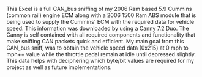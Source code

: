 

This Excel is a full CAN_bus sniffing of my 2006 Ram based 5.9 Cummins (common rail) engine ECM along
with a 2006 1500 Ram ABS module that is being used to supply the Cummins' ECM with the required data
for vehicle speed. This information was downloaded by using a Canny 7.2 Duo. The Canny is self
contained with all required components and functionality that make sniffing CAN packets quick and 
efficient. My main goal from this CAN_bus sniff, was to obtain the vehicle speed data (0x215) at 0 mph 
to mph++ value while the throttle pedal remain at idle until depressed slightly. This data helps with
 deciphering which byte/bit values are required for my project as well as future implementations.